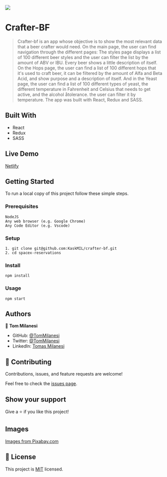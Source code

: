![](https://img.shields.io/badge/Microverse-blueviolet)

# Crafter-BF

>  Crafter-bf is an app whose objective is to show the most relevant data that a beer crafter would need. On the main page, the user can find navigation through the different pages: The styles page displays a list of 100 different beer styles and the user can filter the list by the amount of ABV or IBU. Every beer shows a little description of itself. On the Hops page, the user can find a list of 100 different hops that it's used to craft beer, it can be filtered by the amount of Alfa and Beta Acid, and show purpose and a description of itself. And in the Yeast page, the user can find a list of 100 different types of yeast, the different temperature in Fahrenheit and Celsius that needs to get active, and the alcohol åtolerance. the user can filter it by temperature. The app was built with React, Redux and SASS.

## Built With

- React
- Redux
- SASS

## Live Demo

[Netlify](https://majestic-longma-a0f6ae.netlify.app)


## Getting Started

To run a local copy of this project follow these simple steps.

### Prerequisites

    NodeJS
    Any web browser (e.g. Google Chrome)
    Any Code Editor (e.g. Vscode)

### Setup

    1. git clone git@github.com:KaskMIL/crafter-bf.git
    2. cd spacex-reservations

### Install

    npm install

### Usage

    npm start


## Authors
👤 **Tom Milanesi**

- GitHub: [@TomMilanesi](https://github.com/KaskMIL)
- Twitter: [@TomMilanesi](https://twitter.com/TomasMilanesi)
- LinkedIn: [Tomas Milanesi](https://www.linkedin.com/in/tomas-milanesi-3427bb185/)

## 🤝 Contributing

Contributions, issues, and feature requests are welcome!

Feel free to check the [issues page](../../issues/).

## Show your support

Give a ⭐️ if you like this project!

## Images

<a href="https://pixabay.com/" title="planet icons">Images from Pixabay.com</a>


## 📝 License

This project is [MIT](./MIT.md) licensed.
